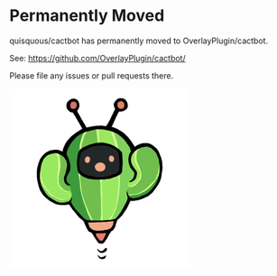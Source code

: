 # Permanently Moved

quisquous/cactbot has permanently moved to OverlayPlugin/cactbot.

See: <https://github.com/OverlayPlugin/cactbot/>

Please file any issues or pull requests there.

![logo](screenshots/cactbot-logo-320x320.png)
